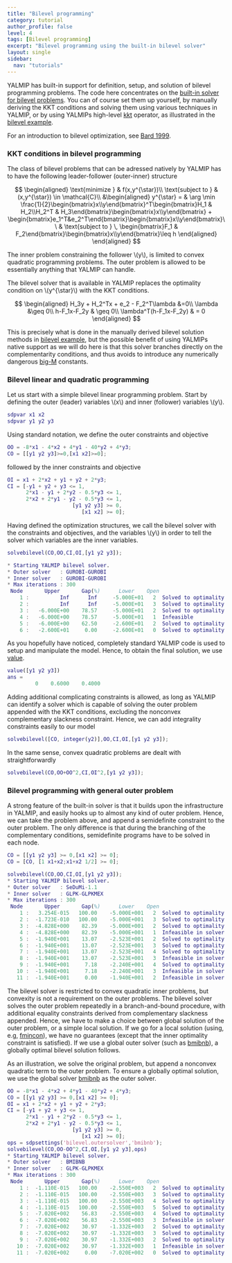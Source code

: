 ```yaml
---
title: "Bilevel programming"
category: tutorial
author_profile: false
level: 4
tags: [Bilevel programming]
excerpt: "Bilevel programming using the built-in bilevel solver"
layout: single
sidebar:
  nav: "tutorials"
---
```




YALMIP has built-in support for definition, setup, and solution of bilevel programming problems. The code here concentrates on the [built-in solver for bilevel problems](/command/solvebilevel). You can of course set them up yourself, by manually deriving the KKT conditions and solving them using various techniques in YALMIP, or by using YALMIPs high-level [kkt](/command/kkt) operator, as illustrated in the [bilevel example](/example/bilevelprogrammingalternatives).

For an introduction to bilevel optimization, see [Bard 1999](/reference/bard1999).

### KKT conditions in bilevel programming

The class of bilevel problems that can be adressed natively by YALMIP has to have the following leader-follower (outer-inner) structure

$$
\begin{aligned}
\text{minimize } & f(x,y^{\star})\\
\text{subject to } & (x,y^{\star}) \in \mathcal{C}\\
&\begin{aligned}
y^{\star} = & \arg \min \frac{1}{2}\begin{bmatrix}x\\y\end{bmatrix}^T\begin{bmatrix}H_1 & H_2\\H_2^T & H_3\end{bmatrix}\begin{bmatrix}x\\y\end{bmatrix} + \begin{bmatrix}e_1^T&e_2^T\end{bmatrix}\begin{bmatrix}x\\y\end{bmatrix}\\
& \text{subject to } \, \begin{bmatrix}F_1 & F_2\end{bmatrix}\begin{bmatrix}x\\y\end{bmatrix}\leq h
\end{aligned}
\end{aligned}
$$

The inner problem constraining the follower \\(y\\), is limited to convex quadratic programming problems. The outer problem is allowed to be essentially anything that YALMIP can handle.

The bilevel solver that is available in YALMIP replaces the optimality condition on \\(y^{\star}\\) with the KKT conditions.

$$
\begin{aligned}
H_3y + H_2^Tx + e_2 - F_2^T\lambda &=0\\
\lambda &\geq 0\\
h-F_1x-F_2y & \geq 0\\
\lambda^T(h-F_1x-F_2y) & = 0
\end{aligned}
$$

This is precisely what is done in the manually derived bilevel solution methods in [bilevel example](/example/bilevelprogrammingalternatives), but the possible benefit of using YALMIPs native support as we will do here is that this solver branches directly on the complementarity conditions, and thus avoids to introduce any numerically dangerous [big-M](/tutorial/bigmandconvexhulls) constants.

### Bilevel linear and quadratic programming

Let us start with a simple bilevel linear programming problem. Start by defining the outer (leader) variables \\(x\\) and inner (follower) variables \\(y\\).

````matlab
sdpvar x1 x2
sdpvar y1 y2 y3
````

Using standard notation, we define the outer constraints and objective

````matlab
OO = -8*x1 - 4*x2 + 4*y1 - 40*y2 + 4*y3;
CO = [[y1 y2 y3]>=0,[x1 x2]>=0];
````

followed by the inner constraints and objective

````matlab
OI = x1 + 2*x2 + y1 + y2 + 2*y3;
CI = [-y1 + y2 + y3 <= 1,
      2*x1 - y1 + 2*y2 - 0.5*y3 <= 1,
      2*x2 + 2*y1 - y2 - 0.5*y3 <= 1,
                     [y1 y2 y3] >= 0,
                        [x1 x2] >= 0];
````

Having defined the optimization structures, we call the bilevel solver with the constraints and objectives, and the variables \\(y\\) in order to tell the solver which variables are the inner variables.

````matlab
solvebilevel(CO,OO,CI,OI,[y1 y2 y3]);

* Starting YALMIP bilevel solver.
* Outer solver   : GUROBI-GUROBI
* Inner solver   : GUROBI-GUROBI
* Max iterations : 300
 Node       Upper       Gap(%)      Lower    Open
    1 :          Inf      Inf     -5.000E+01   2  Solved to optimality
    2 :          Inf      Inf     -5.000E+01   3  Solved to optimality
    3 :   -6.000E+00    78.57     -5.000E+01   2  Solved to optimality
    4 :   -6.000E+00    78.57     -5.000E+01   1  Infeasible
    5 :   -6.000E+00    62.50     -2.600E+01   2  Solved to optimality
    6 :   -2.600E+01     0.00     -2.600E+01   0  Solved to optimality
````

As you hopefully have noticed, completely standard YALMIP code is used to setup and manipulate the model. Hence, to obtain the final solution, we use [value](/command/value).

````matlab
value([y1 y2 y3])
ans =
         0    0.6000    0.4000
````

Adding additional complicating constraints is allowed, as long as YALMIP can identify a solver which is capable of solving the outer problem appended with the KKT conditions, excluding the nonconvex complementary slackness constraint. Hence, we can add integrality constraints easily to our model

````matlab
solvebilevel([CO, integer(y2)],OO,CI,OI,[y1 y2 y3]);
````

In the same sense, convex quadratic problems are dealt with straightforwardly

````matlab
solvebilevel(CO,OO+OO^2,CI,OI^2,[y1 y2 y3]);
````


### Bilevel programming with general outer problem

A strong feature of the built-in solver is that it builds upon the infrastructure in YALMIP, and easily hooks up to almost any kind of outer problem. Hence, we can take the problem above, and append a semidefinite constraint to the outer problem. The only difference is that during the branching of the complementary conditions, semidefinite programs have to be solved in each node.

````matlab
CO = [[y1 y2 y3] >= 0,[x1 x2] >= 0];
CO = [CO, [1 x1+x2;x1+x2 1/2] >= 0];

solvebilevel(CO,OO,CI,OI,[y1 y2 y3]);
* Starting YALMIP bilevel solver.
* Outer solver   : SeDuMi-1.1
* Inner solver   : GLPK-GLPKMEX
* Max iterations : 300
 Node       Upper       Gap(%)      Lower    Open
    1 :   3.254E-015   100.00    -5.000E+001   2  Solved to optimality
    2 :  -1.723E-010   100.00    -5.000E+001   3  Solved to optimality
    3 :  -4.828E+000    82.39    -5.000E+001   2  Solved to optimality
    4 :  -4.828E+000    82.39    -5.000E+001   1  Infeasible in solver
    5 :  -1.940E+001    13.07    -2.523E+001   2  Solved to optimality
    6 :  -1.940E+001    13.07    -2.523E+001   3  Solved to optimality
    7 :  -1.940E+001    13.07    -2.523E+001   4  Solved to optimality
    8 :  -1.940E+001    13.07    -2.523E+001   3  Infeasible in solver
    9 :  -1.940E+001     7.18    -2.240E+001   4  Solved to optimality
   10 :  -1.940E+001     7.18    -2.240E+001   3  Infeasible in solver
   11 :  -1.940E+001     0.00    -1.940E+001   2  Infeasible in solver
````

The bilevel solver is restricted to convex quadratic inner problems, but convexity is not a requirement on the outer problems. The bilevel solver solves the outer problem repeatedly in a branch-and-bound procedure, with additional equality constraints derived from complementary slackness appended. Hence, we have to make a choice between global solution of the outer problem, or a simple local solution. If we go for a local solution (using, e.g, [fmincon](/solver/fmincon)), we have no guarantees (except that the inner optimality constraint is satisfied). If we use a global outer solver (such as [bmibnb](/solver/bmibnb)), a globally optimal bilevel solution follows.

As an illustration, we solve the original problem, but append a nonconvex quadratic term to the outer problem. To ensure a globally optimal solution, we use the global solver [bmibnb](/solver/bmibnb) as the outer solver.

````matlab
OO = -8*x1 - 4*x2 + 4*y1 - 40*y2 + 4*y3;
CO = [[y1 y2 y3] >= 0,[x1 x2] >= 0];
OI = x1 + 2*x2 + y1 + y2 + 2*y3;
CI = [-y1 + y2 + y3 <= 1,
      2*x1 - y1 + 2*y2 - 0.5*y3 <= 1,
      2*x2 + 2*y1 - y2 - 0.5*y3 <= 1,
                     [y1 y2 y3] >= 0,
                        [x1 x2] >= 0];
ops = sdpsettings('bilevel.outersolver','bmibnb');
solvebilevel(CO,OO-OO^2,CI,OI,[y1 y2 y3],ops)
* Starting YALMIP bilevel solver.
* Outer solver   : BMIBNB
* Inner solver   : GLPK-GLPKMEX
* Max iterations : 300
 Node       Upper       Gap(%)      Lower    Open
    1 :  -1.110E-015   100.00    -2.550E+003   2  Solved to optimality
    2 :  -1.110E-015   100.00    -2.550E+003   3  Solved to optimality
    3 :  -1.110E-015   100.00    -2.550E+003   4  Solved to optimality
    4 :  -1.110E-015   100.00    -2.550E+003   5  Solved to optimality
    5 :  -7.020E+002    56.83    -2.550E+003   4  Solved to optimality
    6 :  -7.020E+002    56.83    -2.550E+003   3  Infeasible in solver
    7 :  -7.020E+002    30.97    -1.332E+003   2  Solved to optimality
    8 :  -7.020E+002    30.97    -1.332E+003   3  Solved to optimality
    9 :  -7.020E+002    30.97    -1.332E+003   2  Solved to optimality
   10 :  -7.020E+002    30.97    -1.332E+003   1  Infeasible in solver
   11 :  -7.020E+002     0.00    -7.020E+002   0  Solved to optimality
````
